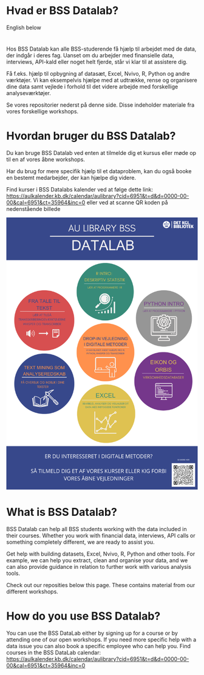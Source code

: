 # Hvad er BSS Datalab?
English below
# 
Hos BSS Datalab kan alle BSS-studerende få hjælp til arbejdet med de data, der indgår i deres fag. Uanset om du arbejder med finansielle data, interviews, API-kald eller noget helt fjerde, står vi klar til at assistere dig.

Få f.eks. hjælp til opbygning af datasæt, Excel, Nvivo, R, Python og andre værktøjer. Vi kan eksempelvis hjælpe med at udtrække, rense og organisere dine data samt vejlede i forhold til det videre arbejde med forskellige analyseværktøjer. 

Se vores repositorier nederst på denne side. Disse indeholder materiale fra vores forskellige workshops.

# Hvordan bruger du BSS Datalab?

Du kan bruge BSS Datalab ved enten at tilmelde dig et kursus eller møde op til en af vores åbne workshops.

Har du brug for mere specifik hjælp til et dataproblem, kan du også booke en bestemt medarbejder, der kan hjælpe dig videre. 

Find kurser i BSS Datalabs kalender ved at følge dette link: https://aulkalender.kb.dk/calendar/aulibrary?cid=6951&t=d&d=0000-00-00&cal=6951&ct=35964&inc=0
eller ved at scanne QR koden på nedenstående billede

<img src="./BSS_Datalab_kurser.png" width="800"/>

# What is BSS Datalab?
BSS Datalab can help all BSS students working with the data included in their courses. Whether you work with financial data, interviews, API calls or something completely different, we are ready to assist you.

Get help with building datasets, Excel, Nvivo, R, Python and other tools. For example, we can help you extract, clean and organise your data, and we can also provide guidance in relation to further work with various analysis tools.

Check out our reposities below this page. These contains material from our different workshops.

# How do you use BSS Datalab?
You can use the BSS DataLab either by signing up for a course or by attending one of our open workshops. If you need more specific help with a data issue you can also book a specific employee who can help you. 
Find courses in the BSS DataLab calendar: https://aulkalender.kb.dk/calendar/aulibrary?cid=6951&t=d&d=0000-00-00&cal=6951&ct=35964&inc=0

